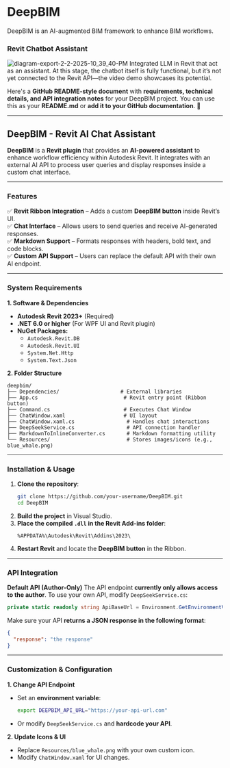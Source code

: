 # DeepBIM
DeepBIM is an AI-augmented BIM framework to enhance BIM workflows. 

### Revit Chatbot Assistant
![diagram-export-2-2-2025-10_39_40-PM](https://github.com/user-attachments/assets/9a69fe86-76e6-4308-bc43-95dfd4981641)
Integrated LLM in Revit that act as an assistant.
At this stage, the chatbot itself is fully functional, but it’s not yet connected to the Revit API—the video demo showcases its potential.

Here's a **GitHub README-style document** with **requirements, technical details, and API integration notes** for your DeepBIM project. You can use this as your **README.md** or **add it to your GitHub documentation**. 🚀  

---

## **DeepBIM - Revit AI Chat Assistant**
**DeepBIM** is a **Revit plugin** that provides an **AI-powered assistant** to enhance workflow efficiency within Autodesk Revit. It integrates with an external AI API to process user queries and display responses inside a custom chat interface.

---

### **Features**
✅ **Revit Ribbon Integration** – Adds a custom **DeepBIM button** inside Revit’s UI.  
✅ **Chat Interface** – Allows users to send queries and receive AI-generated responses.  
✅ **Markdown Support** – Formats responses with headers, bold text, and code blocks.  
✅ **Custom API Support** – Users can replace the default API with their own AI endpoint.  

---

### **System Requirements**
**1. Software & Dependencies**
- **Autodesk Revit 2023+** (Required)
- **.NET 6.0 or higher** (For WPF UI and Revit plugin)
- **NuGet Packages:**
  - `Autodesk.Revit.DB`
  - `Autodesk.Revit.UI`
  - `System.Net.Http`
  - `System.Text.Json`

**2. Folder Structure**
```
deepbim/
├── Dependencies/                    # External libraries
├── App.cs                            # Revit entry point (Ribbon button)
├── Command.cs                        # Executes Chat Window
├── ChatWindow.xaml                   # UI layout
├── ChatWindow.xaml.cs                 # Handles chat interactions
├── DeepSeekService.cs                 # API connection handler
├── MarkdownToInlineConverter.cs       # Markdown formatting utility
└── Resources/                         # Stores images/icons (e.g., blue_whale.png)
```

---

### **Installation & Usage**
1. **Clone the repository**:
   ```sh
   git clone https://github.com/your-username/DeepBIM.git
   cd DeepBIM
   ```
2. **Build the project** in Visual Studio.
3. **Place the compiled `.dll` in the Revit Add-ins folder**:
   ```
   %APPDATA%\Autodesk\Revit\Addins\2023\
   ```
4. **Restart Revit** and locate the **DeepBIM button** in the Ribbon.

---

### **API Integration**
**Default API (Author-Only)**
The API endpoint **currently only allows access to the author**. To use your own API, modify `DeepSeekService.cs`:

```csharp
private static readonly string ApiBaseUrl = Environment.GetEnvironmentVariable("DEEPBIM_API_URL") ?? "https://your-api-url.com";
```
Make sure your API **returns a JSON response in the following format**:
```json
{
  "response": "the response"
}
```

---

### **Customization & Configuration**
**1. Change API Endpoint**
- Set an **environment variable**:
  ```sh
  export DEEPBIM_API_URL="https://your-api-url.com"
  ```
- Or modify `DeepSeekService.cs` and **hardcode your API**.

**2. Update Icons & UI**
- Replace `Resources/blue_whale.png` with your own custom icon.
- Modify `ChatWindow.xaml` for UI changes.
